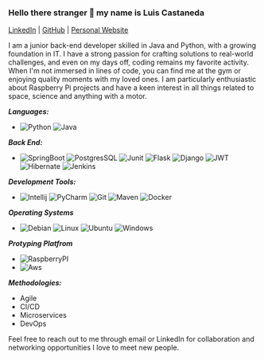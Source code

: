 ### Hello there stranger 👋 my name is Luis Castaneda

[LinkedIn](https://www.linkedin.com/in/luis-a-castaneda) | [GitHub](https://github.com/lcastaa) | [Personal Website](https://www.aqlabs.xyz)


I am a junior back-end developer skilled in Java and Python, with a growing foundation in IT. I have a strong passion for crafting solutions to real-world challenges, and even on my days off, coding remains my favorite activity. When I'm not immersed in lines of code, you can find me at the gym or enjoying quality moments with my loved ones. I am particularly enthusiastic about Raspberry Pi projects and have a keen interest in all things related to space, science and anything with a motor.

***Languages:***
-  ![Python](https://img.shields.io/badge/Python-FFD43B?style=for-the-badge&logo=python&logoColor=blue)
  ![Java](https://img.shields.io/badge/java-%23ED8B00.svg?style=for-the-badge&logo=openjdk&logoColor=white)
  
***Back End:***
- ![SpringBoot](https://img.shields.io/badge/Spring_Boot-F2F4F9?style=for-the-badge&logo=spring-boot)
![PostgresSQL](https://img.shields.io/badge/PostgreSQL-316192?style=for-the-badge&logo=postgresql&logoColor=white)
![Junit](https://img.shields.io/badge/Junit5-25A162?style=for-the-badge&logo=junit5&logoColor=white)
![Flask](https://img.shields.io/badge/Flask-000000?style=for-the-badge&logo=flask&logoColor=white)
![Django](https://img.shields.io/badge/Django-092E20?style=for-the-badge&logo=django&logoColor=green)
![JWT](https://img.shields.io/badge/JWT-000000?style=for-the-badge&logo=JSON%20web%20tokens&logoColor=white)
![Hibernate](https://img.shields.io/badge/Hibernate-59666C?style=for-the-badge&logo=Hibernate&logoColor=white)
![Jenkins](https://img.shields.io/badge/Jenkins-D24939?style=for-the-badge&logo=Jenkins&logoColor=white)
  
***Development Tools:***
- ![Intellij](https://img.shields.io/badge/IntelliJ_IDEA-000000.svg?style=for-the-badge&logo=intellij-idea&logoColor=white)  ![PyCharm](https://img.shields.io/badge/PyCharm-000000.svg?&style=for-the-badge&logo=PyCharm&logoColor=white) ![Git](https://img.shields.io/badge/Git-F05032.svg?style=for-the-badge&logo=Git&logoColor=white)
![Maven](https://img.shields.io/badge/Apache%20Maven-C71A36.svg?style=for-the-badge&logo=Apache-Maven&logoColor=white) 
![Docker](https://img.shields.io/badge/Docker-2CA5E0?style=for-the-badge&logo=docker&logoColor=white)

***Operating Systems***
- ![Debian](https://img.shields.io/badge/Debian-A81D33?style=for-the-badge&logo=debian&logoColor=white)
![Linux](https://img.shields.io/badge/Linux-FCC624?style=for-the-badge&logo=linux&logoColor=black)
![Ubuntu](https://img.shields.io/badge/Ubuntu-E95420?style=for-the-badge&logo=ubuntu&logoColor=white)
![Windows](https://img.shields.io/badge/Windows-0078D6?style=for-the-badge&logo=windows&logoColor=white)

***Protyping Platfrom***
- ![RaspberryPI](https://img.shields.io/badge/Raspberry%20Pi-A22846?style=for-the-badge&logo=Raspberry%20Pi&logoColor=white)
- ![Aws](https://img.shields.io/badge/Amazon_AWS-FF9900?style=for-the-badge&logo=amazonaws&logoColor=white)

***Methodologies:***
- Agile
- CI/CD 
- Microservices
- DevOps

Feel free to reach out to me through email or LinkedIn for collaboration and networking opportunities I love to meet new people.





<!--
**lcastaa/lcastaa** is a ✨ _special_ ✨ repository because its `README.md` (this file) appears on your GitHub profile.

Here are some ideas to get you started:

- 🔭 I’m currently working on ...
- 🌱 I’m currently learning ...
- 👯 I’m looking to collaborate on ...
- 🤔 I’m looking for help with ...
- 💬 Ask me about ...
- 📫 How to reach me: ...
- 😄 Pronouns: ...
- ⚡ Fun fact: ...
-->
